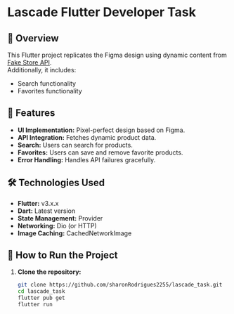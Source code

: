 # Lascade Flutter Developer Task  

## 📌 Overview  
This Flutter project replicates the Figma design using dynamic content from [Fake Store API](https://fakestoreapi.com).  
Additionally, it includes:  
- Search functionality  
- Favorites functionality  

## 📲 Features  
- **UI Implementation:** Pixel-perfect design based on Figma.  
- **API Integration:** Fetches dynamic product data.  
- **Search:** Users can search for products.  
- **Favorites:** Users can save and remove favorite products.  
- **Error Handling:** Handles API failures gracefully.  

## 🛠️ Technologies Used  
- **Flutter:** v3.x.x  
- **Dart:** Latest version  
- **State Management:** Provider  
- **Networking:** Dio (or HTTP)  
- **Image Caching:** CachedNetworkImage  

## 🚀 How to Run the Project  
1. **Clone the repository:**  
   ```sh
   git clone https://github.com/sharonRodrigues2255/lascade_task.git
   cd lascade_task
   flutter pub get
   flutter run


